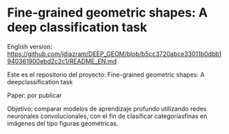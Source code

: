 # Fine-grained geometric shapes: A deep classification task
English version: https://github.com/jdiazram/DEEP_GEOM/blob/b5cc3720abce33011b0dbb1940361900ebd2c2c1/README_EN.md


Este es el repositorio del proyecto: Fine-grained geometric shapes: A deepclassification task

Paper: por publicar

Objetivo: comparar modelos de aprendizaje profundo utilizando redes neuronales convolucionales, con el fin de clasificar categoríasfinas en imágenes del tipo figuras geométricas.
